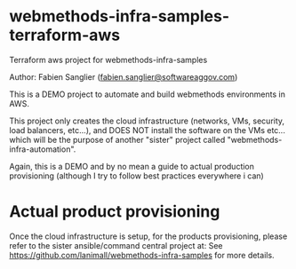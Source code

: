 # webmethods-infra-samples-terraform-aws

Terraform aws project for webmethods-infra-samples

Author: Fabien Sanglier (fabien.sanglier@softwareaggov.com)

This is a DEMO project to automate and build webmethods environments in AWS.

This project only creates the cloud infrastructure (networks, VMs, security, load balancers, etc...), and DOES NOT install the software on the VMs etc... which will be the purpose of another "sister" project called "webmethods-infra-automation".

Again, this is a DEMO and by no mean a guide to actual production provisioning (although I try to follow best practices everywhere i can)

# Actual product provisioning 

Once the cloud infrastructure is setup, for the products provisioning, please refer to the sister ansible/command central project at:
See https://github.com/lanimall/webmethods-infra-samples for more details.